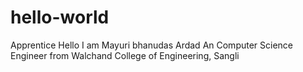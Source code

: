 # hello-world
Apprentice
Hello I am Mayuri bhanudas Ardad
An Computer Science Engineer from Walchand College of Engineering, Sangli
